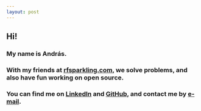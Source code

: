 ```yaml
---
layout: post
---
```


## Hi!

### My name is András.

### With my friends at <a href="http://rfsparkling.com/">rfsparkling.com</a>, we solve problems, and also have fun working on open source.

### You can find me on [LinkedIn](https://www.linkedin.com/in/andrás-retzler-69651b95) and [GitHub](https://github.com/ha7ilm), and contact me by <a href="mailto:{{ site.email }}">e-mail</a>.
